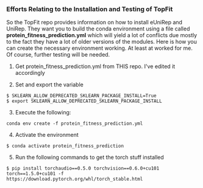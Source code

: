 ### Efforts Relating to the Installation and Testing of TopFit

So the TopFit repo provides information on how to install eUniRep and UniRep. They want you to build the conda environment
using a file called **protein_fitness_prediction.yml** which will yield a lot of conflicts due mostly to the fact they have
a lot of older versions of the modules. Here is how you can create the necessary environment working. At least at worked 
for me. Of course, further testing will be needed.

1) Get protein_fitness_prediction.yml from THIS repo. I've edited it accordingly
  
2) Set and export the variable

```
$ SKLEARN_ALLOW_DEPRECATED_SKLEARN_PACKAGE_INSTALL=True
$ export SKLEARN_ALLOW_DEPRECATED_SKLEARN_PACKAGE_INSTALL
```

3) Execute the following:

```
conda env create -f protein_fitness_prediction.yml
```

4) Activate the environment

```
$ conda activate protein_fitness_prediction
```

5) Run the following commands to get the torch stuff installed

```
$ pip install torchaudio==0.5.0 torchvision==0.6.0+cu101 torch==1.5.0+cu101 -f https://download.pytorch.org/whl/torch_stable.html
```

